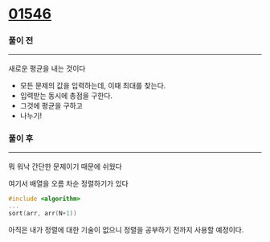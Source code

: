# [01546](https://www.acmicpc.net/problem/1546)

### 풀이 전 <hr>
새로운 평균을 내는 것이다<br>
* 모든 문제의 값을 입력하는데, 이때 최대를 찾는다.
* 입력받는 동시에 총점을 구한다.
* 그것에 평균을 구하고 
* 나누기!

### 풀이 후 <hr>
뭐 워낙 간단한 문제이기 때문에 쉬웠다

여기서 배열을 오름 차순 정렬하기가 있다
```cpp
#include <algorithm>
...
sort(arr, arr(N+1))
```
아직은 내가 정렬에 대한 기술이 없으니 정렬을 공부하기 전까지 사용할 예정이다.

